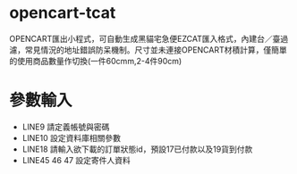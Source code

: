 # opencart-tcat
OPENCART匯出小程式，可自動生成黑貓宅急便EZCAT匯入格式，內建台／臺過濾，常見情況的地址錯誤防呆機制。尺寸並未連接OPENCART材積計算，僅簡單的使用商品數量作切換(一件60cmm,2-4件90cm) 

# 參數輸入
- LINE9 請定義帳號與密碼
- LINE10 設定資料庫相關參數
- LINE18 請輸入欲下載的訂單狀態id，預設17已付款以及19貨到付款
- LINE45 46 47 設定寄件人資料


